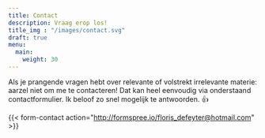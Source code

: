 ```yaml
---
title: Contact
description: Vraag erop los!
title_img : "/images/contact.svg"
draft: true
menu:
  main:
    weight: 30
---
```


Als je prangende vragen hebt over relevante of volstrekt irrelevante materie: aarzel niet om me te contacteren! Dat kan heel eenvoudig via onderstaand contactformulier. Ik beloof zo snel mogelijk te antwoorden. 👍

{{< form-contact action="http://formspree.io/floris_defeyter@hotmail.com" >}}

